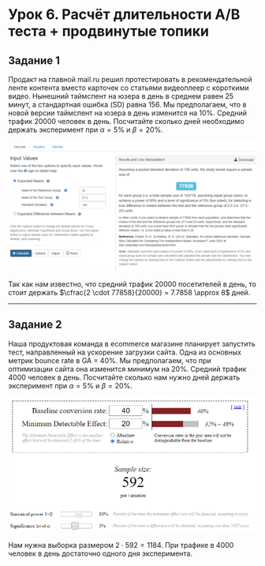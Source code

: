 # Урок 6. Расчёт длительности А/B теста + продвинутые топики

## Задание 1
Продакт на главной mail.ru решил протестировать в рекомендательной ленте контента вместо карточек со статьями видеоплеер с короткими видео. Нынешний таймспент на юзера в день в среднем равен 25 минут, а стандартная ошибка (SD) равна 156. Мы предполагаем, что в новой версии таймспент на юзера в день изменится на 10%. Средний трафик 20000 человек в день. Посчитайте сколько дней необходимо держать эксперимент при $\alpha = 5\%$ и $\beta = 20\%$.

<img src="./Task1.png" width=""/>

Так как нам известно, что средний трафик 20000 посетителей в день, то стоит держать $\cfrac{2 \cdot 77858}{20000} = 7.7858 \approx 8$ дней.

***
## Задание 2
Наша продуктовая команда в ecommerce магазине планирует запустить тест, направленный на ускорение загрузки сайта. Одна из основных метрик bounce rate в GA = 40%. Мы предполагаем, что при оптимизации сайта она изменится минимум на 20%. Средний трафик 4000 человек в день. Посчитайте сколько нам нужно дней держать эксперимент при $\alpha = 5\%$ и $\beta = 20\%$.

<img src="./Task2.png" width=""/>

Нам нужна выборка размером $2 \cdot 592 = 1184$. При трафике в 4000 человек в день достаточно одного дня эксперимента.

